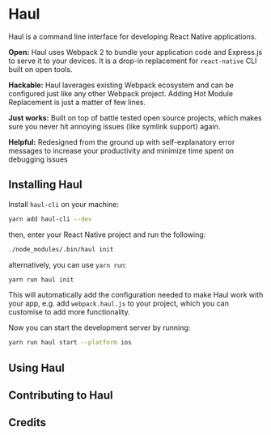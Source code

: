 # Haul

Haul is a command line interface for developing React Native applications.

**Open:** Haul uses Webpack 2 to bundle your application code and Express.js to serve it to your devices. It is a drop-in replacement for `react-native` CLI built on open tools.

**Hackable:** Haul laverages existing Webpack ecosystem and can be configured just like any other Webpack project. Adding Hot Module Replacement is just a matter of few lines.

**Just works:** Built on top of battle tested open source projects, which makes sure you never hit annoying issues (like symlink support) again. 

**Helpful:** Redesigned from the ground up with self-explanatory error messages to increase your productivity and minimize time spent on debugging issues

## Installing Haul

Install `haul-cli` on your machine:

```bash
yarn add haul-cli --dev
```

then, enter your React Native project and run the following:

```bash
./node_modules/.bin/haul init
```
alternatively, you can use `yarn run`:

```bash
yarn run haul init
```

This will automatically add the configuration needed to make Haul work with your app, e.g. add `webpack.haul.js` to your project, which you can customise to add more functionality.

Now you can start the development server by running:

```bash
yarn run haul start --platform ios
```

## Using Haul

## Contributing to Haul

## Credits
